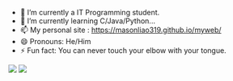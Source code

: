 - 🔭 I’m currently a IT Programming student.
- 🌱 I’m currently learning C/Java/Python...
- 📫 My personal site : https://masonliao319.github.io/myweb/ 
- 😄 Pronouns: He/Him
- ⚡ Fun fact: You can never touch your elbow with your tongue.

![](https://github-readme-stats.vercel.app/api?username=MasonLiao319&show_icons=true&theme=dark&count_private=true)
![](https://github-readme-stats.vercel.app/api/top-langs/?username=MasonLiao319&theme=dark&layout=compact)









